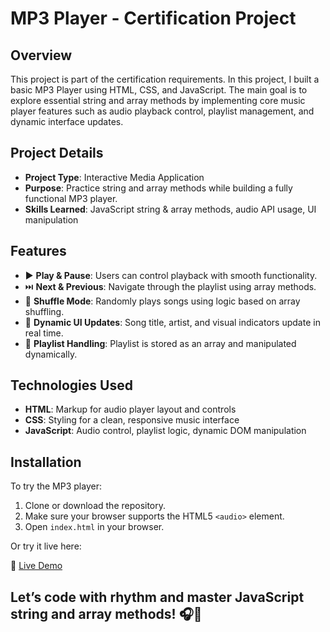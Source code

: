 # MP3 Player - Certification Project

## Overview
This project is part of the certification requirements. In this project, I built a basic MP3 Player using HTML, CSS, and JavaScript. The main goal is to explore essential string and array methods by implementing core music player features such as audio playback control, playlist management, and dynamic interface updates.

## Project Details
- **Project Type**: Interactive Media Application
- **Purpose**: Practice string and array methods while building a fully functional MP3 player.
- **Skills Learned**: JavaScript string & array methods, audio API usage, UI manipulation

## Features
- ▶️ **Play & Pause**: Users can control playback with smooth functionality.
- ⏭️ **Next & Previous**: Navigate through the playlist using array methods.
- 🔀 **Shuffle Mode**: Randomly plays songs using logic based on array shuffling.
- 🎵 **Dynamic UI Updates**: Song title, artist, and visual indicators update in real time.
- 📂 **Playlist Handling**: Playlist is stored as an array and manipulated dynamically.

## Technologies Used
- **HTML**: Markup for audio player layout and controls
- **CSS**: Styling for a clean, responsive music interface
- **JavaScript**: Audio control, playlist logic, dynamic DOM manipulation

## Installation
To try the MP3 player:

1. Clone or download the repository.
2. Make sure your browser supports the HTML5 `<audio>` element.
3. Open `index.html` in your browser.

Or try it live here:

🔗 [Live Demo](https://abdallahbenj.github.io/Music-player-app/)

## Let’s code with rhythm and master JavaScript string and array methods! 🎧🎼
